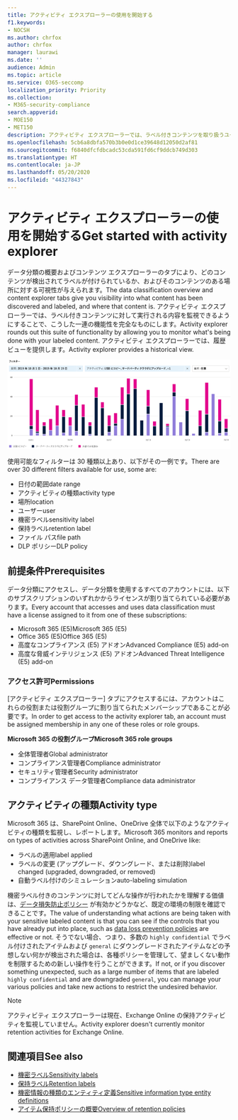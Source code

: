```yaml
---
title: アクティビティ エクスプローラーの使用を開始する
f1.keywords:
- NOCSH
ms.author: chrfox
author: chrfox
manager: laurawi
ms.date: ''
audience: Admin
ms.topic: article
ms.service: O365-seccomp
localization_priority: Priority
ms.collection:
- M365-security-compliance
search.appverid:
- MOE150
- MET150
description: アクティビティ エクスプローラーでは、ラベル付きコンテンツを取り扱うユーザーの操作の確認およびフィルター処理を行い、データ分類機能の機能性を完全なものにします。
ms.openlocfilehash: 5cb6a8dbfa570b3b0e0d1ce39648d12050d2af81
ms.sourcegitcommit: f6840dfcfdbcadc53cda591fd6cf9ddcb749d303
ms.translationtype: HT
ms.contentlocale: ja-JP
ms.lasthandoff: 05/20/2020
ms.locfileid: "44327843"
---
```

# <a name="get-started-with-activity-explorer"></a><span data-ttu-id="69999-103">アクティビティ エクスプローラーの使用を開始する</span><span class="sxs-lookup"><span data-stu-id="69999-103">Get started with activity explorer</span></span>

<span data-ttu-id="69999-104">データ分類の概要およびコンテンツ エクスプローラーのタブにより、どのコンテンツが検出されてラベルが付けられているか、およびそのコンテンツのある場所に対する可視性が与えられます。</span><span class="sxs-lookup"><span data-stu-id="69999-104">The data classification overview and content explorer tabs give you visibility into what content has been discovered and labeled, and where that content is.</span></span> <span data-ttu-id="69999-105">アクティビティ エクスプローラーでは、ラベル付きコンテンツに対して実行される内容を監視できるようにすることで、こうした一連の機能性を完全なものにします。</span><span class="sxs-lookup"><span data-stu-id="69999-105">Activity explorer rounds out this suite of functionality by allowing you to monitor what's being done with your labeled content.</span></span> <span data-ttu-id="69999-106">アクティビティ エクスプローラーでは、履歴ビューを提供します。</span><span class="sxs-lookup"><span data-stu-id="69999-106">Activity explorer provides a historical view.</span></span>

![アクティビティ エクスプローラーのプレースホルダー スクリーンショットの全体像](../media/data-classification-activity-explorer-1.png)

<span data-ttu-id="69999-108">使用可能なフィルターは 30 種類以上あり、以下がその一例です。</span><span class="sxs-lookup"><span data-stu-id="69999-108">There are over 30 different filters available for use, some are:</span></span>

- <span data-ttu-id="69999-109">日付の範囲</span><span class="sxs-lookup"><span data-stu-id="69999-109">date range</span></span>
- <span data-ttu-id="69999-110">アクティビティの種類</span><span class="sxs-lookup"><span data-stu-id="69999-110">activity type</span></span>
- <span data-ttu-id="69999-111">場所</span><span class="sxs-lookup"><span data-stu-id="69999-111">location</span></span>
- <span data-ttu-id="69999-112">ユーザー</span><span class="sxs-lookup"><span data-stu-id="69999-112">user</span></span>
- <span data-ttu-id="69999-113">機密ラベル</span><span class="sxs-lookup"><span data-stu-id="69999-113">sensitivity label</span></span>
- <span data-ttu-id="69999-114">保持ラベル</span><span class="sxs-lookup"><span data-stu-id="69999-114">retention label</span></span>
- <span data-ttu-id="69999-115">ファイル パス</span><span class="sxs-lookup"><span data-stu-id="69999-115">file path</span></span>
- <span data-ttu-id="69999-116">DLP ポリシー</span><span class="sxs-lookup"><span data-stu-id="69999-116">DLP policy</span></span>


## <a name="prerequisites"></a><span data-ttu-id="69999-117">前提条件</span><span class="sxs-lookup"><span data-stu-id="69999-117">Prerequisites</span></span>

<span data-ttu-id="69999-118">データ分類にアクセスし、データ分類を使用するすべてのアカウントには、以下のサブスクリプションのいずれかからライセンスが割り当てられている必要があります。</span><span class="sxs-lookup"><span data-stu-id="69999-118">Every account that accesses and uses data classification must have a license assigned to it from one of these subscriptions:</span></span>

- <span data-ttu-id="69999-119">Microsoft 365 (E5)</span><span class="sxs-lookup"><span data-stu-id="69999-119">Microsoft 365 (E5)</span></span>
- <span data-ttu-id="69999-120">Office 365 (E5)</span><span class="sxs-lookup"><span data-stu-id="69999-120">Office 365 (E5)</span></span>
- <span data-ttu-id="69999-121">高度なコンプライアンス (E5) アドオン</span><span class="sxs-lookup"><span data-stu-id="69999-121">Advanced Compliance (E5) add-on</span></span>
- <span data-ttu-id="69999-122">高度な脅威インテリジェンス (E5) アドオン</span><span class="sxs-lookup"><span data-stu-id="69999-122">Advanced Threat Intelligence (E5) add-on</span></span>

### <a name="permissions"></a><span data-ttu-id="69999-123">アクセス許可</span><span class="sxs-lookup"><span data-stu-id="69999-123">Permissions</span></span>

 <span data-ttu-id="69999-124">[アクティビティ エクスプローラー] タブにアクセスするには、アカウントはこれらの役割または役割グループに割り当てられたメンバーシップであることが必要です。</span><span class="sxs-lookup"><span data-stu-id="69999-124">In order to get access to the activity explorer tab, an account must be assigned membership in any one of these roles or role groups.</span></span>

<span data-ttu-id="69999-125">**Microsoft 365 の役割グループ**</span><span class="sxs-lookup"><span data-stu-id="69999-125">**Microsoft 365 role groups**</span></span>

- <span data-ttu-id="69999-126">全体管理者</span><span class="sxs-lookup"><span data-stu-id="69999-126">Global administrator</span></span>
- <span data-ttu-id="69999-127">コンプライアンス管理者</span><span class="sxs-lookup"><span data-stu-id="69999-127">Compliance administrator</span></span>
- <span data-ttu-id="69999-128">セキュリティ管理者</span><span class="sxs-lookup"><span data-stu-id="69999-128">Security administrator</span></span>
- <span data-ttu-id="69999-129">コンプライアンス データ管理者</span><span class="sxs-lookup"><span data-stu-id="69999-129">Compliance data administrator</span></span>

## <a name="activity-type"></a><span data-ttu-id="69999-130">アクティビティの種類</span><span class="sxs-lookup"><span data-stu-id="69999-130">Activity type</span></span>

<span data-ttu-id="69999-131">Microsoft 365 は、SharePoint Online、OneDrive 全体で以下のようなアクティビティの種類を監視し、レポートします。</span><span class="sxs-lookup"><span data-stu-id="69999-131">Microsoft 365 monitors and reports on types of activities across SharePoint Online, and OneDrive like:</span></span>

- <span data-ttu-id="69999-132">ラベルの適用</span><span class="sxs-lookup"><span data-stu-id="69999-132">label applied</span></span>
- <span data-ttu-id="69999-133">ラベルの変更 (アップグレード、ダウングレード、または削除)</span><span class="sxs-lookup"><span data-stu-id="69999-133">label changed (upgraded, downgraded, or removed)</span></span>
- <span data-ttu-id="69999-134">自動ラベル付けのシミュレーション</span><span class="sxs-lookup"><span data-stu-id="69999-134">auto-labeling simulation</span></span>

<span data-ttu-id="69999-135">機密ラベル付きのコンテンツに対してどんな操作が行われたかを理解する価値は、[データ損失防止ポリシー](data-loss-prevention-policies.md) が有効かどうかなど、既定の環境の制限を確認できることです。</span><span class="sxs-lookup"><span data-stu-id="69999-135">The value of understanding what actions are being taken with your sensitive labeled content is that you can see if the controls that you have already put into place, such as [data loss prevention policies](data-loss-prevention-policies.md) are effective or not.</span></span> <span data-ttu-id="69999-136">そうでない場合、つまり、多数の `highly confidential` でラベル付けされたアイテムおよび `general` にダウングレードされたアイテムなどの予想しない何かが検出された場合は、各種ポリシーを管理して、望ましくない動作を制限するための新しい操作を行うことができます。</span><span class="sxs-lookup"><span data-stu-id="69999-136">If not, or if you discover something unexpected, such as a large number of items that are labeled `highly confidential` and are downgraded `general`, you can manage your various policies and take new actions to restrict the undesired behavior.</span></span>

> [!NOTE]
> <span data-ttu-id="69999-137">アクティビティ エクスプローラーは現在、Exchange Online の保持アクティビティを監視していません。</span><span class="sxs-lookup"><span data-stu-id="69999-137">Activity explorer doesn't currently monitor retention activities for Exchange Online.</span></span>

## <a name="see-also"></a><span data-ttu-id="69999-138">関連項目</span><span class="sxs-lookup"><span data-stu-id="69999-138">See also</span></span>
- [<span data-ttu-id="69999-139">機密ラベル</span><span class="sxs-lookup"><span data-stu-id="69999-139">Sensitivity labels</span></span>](sensitivity-labels.md)
- [<span data-ttu-id="69999-140">保持ラベル</span><span class="sxs-lookup"><span data-stu-id="69999-140">Retention labels</span></span>](labels.md)
- [<span data-ttu-id="69999-141">機密情報の種類のエンティティ定義</span><span class="sxs-lookup"><span data-stu-id="69999-141">Sensitive information type entity definitions</span></span>](sensitive-information-type-entity-definitions.md)
- [<span data-ttu-id="69999-142">アイテム保持ポリシーの概要</span><span class="sxs-lookup"><span data-stu-id="69999-142">Overview of retention policies</span></span>](retention-policies.md)
